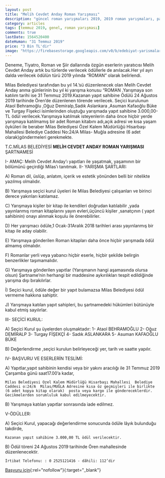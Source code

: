 ```yaml
---
layout: post
title: "Melih Cevdet Anday Roman Yarışması"
description: "güncel roman yarışmaları 2019, 2019 roman yarışmaları, para ödüllü yarışmalar 2019"
category: articles
tags: [temmuz 2019, genel, roman yarışması]
comments: true
lastDate: 1564520400
dateHuman: "31 Temmuz 2019"
price: "3 Bin TL'dir"
image: "https://firebasestorage.googleapis.com/v0/b/edebiyat-yarismalari.appspot.com/o/melih-cevdet-anday-roman-yarismasi.jpg?alt=media&token=a3f96559-272c-4e53-be5d-52b553e0531e"
---
```


Deneme, Tiyatro, Roman ve Şiir dallarında özgün eserlerin yaratıcısı Melih Cevdet Anday artık bu türlerde verilecek ödüllerle de anılacak.Her yıl ayrı dalda verilecek ödülün türü 2019 yılında “ROMAN” olarak belirlendi.

Milas Belediyesi tarafından bu yıl 14.’sü düzenlenecek  olan Melih Cevdet Anday anma günlerinin bu yıl ki yarışma konusu “ROMAN .Yarışmaya son katılım tarihi ise 31 Temmuz 2019.Kazanan yapıt sahibine Ödülü 24 Ağustos 2019 tarihinde Ören’de düzenlenen törende verilecek.
Seçici kurulunun Ataol Behramoğlu ,Oğuz Demiralp,Sadık Aslankara ,Asuman Kafaoğlu Büke ve Turgay Fişekci  isimlerinden oluştuğu yarışmada  yapıt sahibine 3.000,00-TL ödül verilecek.Yarışmaya katılmak isteyenlerin daha önce hiçbir yerde yarışmaya katılmamış  bir adet Roman kitabını  adı,açık adresi ve kısa yaşam öyküleri ile beraber Milas Belediyesi Özel Kalem Müdürlüğü  Hisarbaşı Mahallesi Belediye Caddesi No:24/A  Milas- Muğla adresine  (6 adet olarak)göndermeleri gerekmekte.

T.C.MİLAS BELEDİYESİ
**MELİH CEVDET ANDAY ROMAN YARIŞMASI** ŞARTNAMESİ
 
I-	AMAÇ: Melih Cevdet Anday’ı yapıtları ile yaşatmak, yaşamının bir bölümünü geçirdiği Milas’ı tanıtmak.
II-	YARIŞMA ŞARTLARI:
 
A)	Roman dil, üslûp, anlatım, içerik ve estetik yönünden belli bir nitelikte yazılmış olmalıdır.
 
B)	Yarışmaya seçici kurul üyeleri ile Milas Belediyesi çalışanları ve birinci derece yakınları katılamaz.
 
C)	Yarışmaya kişiler bir kitap ile kendileri doğrudan katılabilir ,yada yayınlanmış roman kitaplarını yayın evleri,üçüncü kişiler ,sanatçının ( yapıt sahibinin) onayı alınmak koşulu ile önerebilirler.
 
D)	Her yarışmacı  ödüle,1 Ocak-31Aralık 2018 tarihleri arası yayınlanmış bir kitap ile aday olabilir.
 
E)	Yarışmaya gönderilen Roman kitapları daha önce hiçbir yarışmada ödül almamış olmalıdır.
 
F)	Romanlar yerli veya yabancı hiçbir eserle, hiçbir şekilde belirgin benzerlikler taşımamalıdır.
 
G)	Yarışmaya gönderilen yapıtlar (Yarışmanın hangi aşamasında olursa olsun) Şartname’nin herhangi bir maddesine aykırılıkları tespit edildiğinde yarışma dışı bırakılırlar.
 
İ) Seçici kurul, ödüle değer bir yapıt bulamazsa Milas  Belediyesi ödül vermeme hakkına sahiptir.
 
J)	Yarışmaya katılan yapıt sahipleri, bu şartnamedeki hükümleri bütünüyle kabul etmiş sayılırlar.
 
 
III-	SEÇİCİ KURUL:
 
A)	Seçici Kurul şu üyelerden oluşmaktadır:
1-	Ataol BEHRAMOĞLU
2-	Oğuz DEMİRALP
3-	Turgay FİŞEKÇİ
4-	Sadık ASLANKARA
5-	Asuman KAFAOĞLU BÜKE
 
B)	Değerlendirme ,seçici kurulun belirleyeceği yer, tarih ve saatte yapılır.
 
IV-	BAŞVURU VE ESERLERİN TESLİMİ:
 
A)	Yapıtlar,yapıt sahibinin kendisi  veya bir yakını aracılığı ile 31 Temmuz 2019 Çarşamba günü saat17.00’a kadar,
 
    Milas Belediyesi Özel Kalem Müdürlüğü Hisarbaşı Mahallesi  Belediye Caddesi o:24/A  Milas/MUĞLA Adresine kısa öz geçmişleri ile birlikte  (6 adet kopya kitap olarak)  posta veya kargo ile göndereceklerdir. Gecikmelerden sorumluluk kabul edilmeyecektir.
 
B)	Yarışmaya katılan  yapıtlar sonrasında iade edilmez.
 
V-ÖDÜLLER:
 
A)	Seçici Kurul, yapacağı değerlendirme sonucunda ödüle lâyık bulunduğu takdirde,

    Kazanan yapıt sahibine 3.000,00 TL ödül verilecektir.
 
B)	 Ödül töreni 24 Ağustos 2019 tarihinde Ören mahallesinde düzenlenecektir. 
 
    İrtibat Telefonu: : 0 2525121416 - dâhili: 112’dir

[Başvuru için](http://www.milas.bel.tr/index.php?modul=9_1&lang=tr&ID=1814&pID=1&utm_source=edebiyatyarismalari.com&utm_medium=affiliate&utm_campaign=cpc){:rel="nofollow"}{:target="_blank"}
